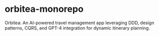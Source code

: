 # orbitea-monorepo
Orbitea: An AI-powered travel management app leveraging DDD, design patterns, CQRS, and GPT-4 integration for dynamic itinerary planning.
